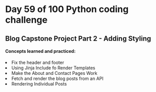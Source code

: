 <h1> Day 59 of 100 Python coding challenge </h1>
<h2>Blog Capstone Project Part 2 - Adding Styling</h2>

<h4> Concepts learned and practiced: </h4>
<li>Fix the header and footer
<li> Using Jinja Include fo Render Templates
<li> Make the About and Contact Pages Work
<li>Fetch and render the blog posts from an API
<li> Rendering Individual Posts
